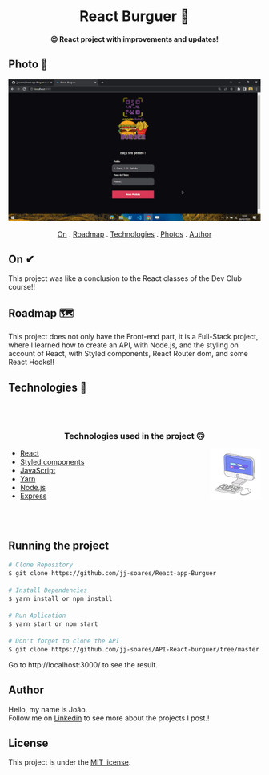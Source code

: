 <h1 align="center">
    React Burguer 🍔
</h1>

<h4 align="center">
  😉 React project with improvements and updates!
</h4>


## Photo 🎴
   <div align='center' >
   <img src="./src/assets/Burguer.gif"  >
 
   </div>
   

<p align="center">   
   <a href="#On">On</a> .
   <a href="#Roadmap">Roadmap</a> .
   <a href="#Technologies">Technologies</a> .
   <a href="#Photos">Photos</a> . 
   <a href="#Author">Author</a> 
   
 </p>


   
 ## On ✔
     
   <p>This project was like a conclusion to the React classes of the Dev Club course!!</p>
   
   
   
 ## Roadmap  🗺
   
   
   <p>This project does not only have the Front-end part, it is a Full-Stack project, where I learned how to create an API, with Node.js, and the styling on account of React, with Styled components, React Router dom, and some React Hooks!!</p>
   
   
 ## Technologies 🚀

 <br>
 <br>
   
   <h3 align="center"> Technologies used in the project 🙃 </h3>
   
   <img src='./public/readme-assets/computer1.gif' alt='gif-de-computador' align='right' width='20%'/>

- [React](https://pt-br.reactjs.org/)  
- [Styled components](https://styled-components.com/)  
- [JavaScript](https://www.javascript.com/)
- [Yarn](https://yarnpkg.com/)  
- [Node.js](https://nodejs.org/en/)  
- [Express](https://expressjs.com/pt-br/)  
 
<br>
<br>

## Running the project

```bash
# Clone Repository
$ git clone https://github.com/jj-soares/React-app-Burguer

# Install Dependencies
$ yarn install or npm install

# Run Aplication
$ yarn start or npm start 

# Don't forget to clone the API
$ git clone https://github.com/jj-soares/API-React-burguer/tree/master

```
Go to http://localhost:3000/ to see the result.

## Author
   <p> Hello, my name is João. <br> Follow me on <a href="https://www.linkedin.com/in/joaosoaressilva/" target="_blank">Linkedin</a> to see more about the projects I post.!</p>

## License 

This project is under the [MIT license](./LICENSE).


   
